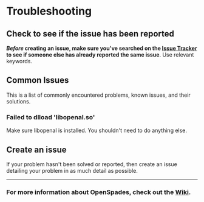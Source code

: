 # Troubleshooting

## Check to see if the issue has been reported

***Before* creating an issue, make sure you've searched on the [Issue Tracker](https://github.com/yvt/openspades/issues?utf8=%E2%9C%93&q=is%3Aissue%20) to see if someone else has already reported the same issue**. Use relevant keywords.


## Common Issues

This is a list of commonly encountered problems, known issues, and their solutions.

### Failed to dlload 'libopenal.so'

Make sure libopenal is installed. You shouldn't need to do anything else.

## Create an issue

If your problem hasn't been solved or reported, then create an issue detailing your problem in as much detail as possible.

---

### For more information about OpenSpades, check out the **[Wiki](https://github.com/yvt/openspades/wiki)**.
